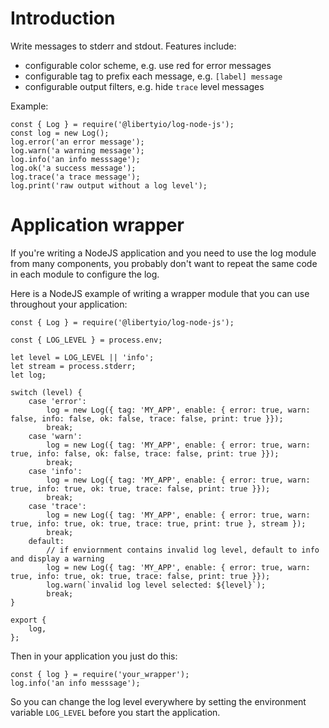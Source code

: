 Introduction
============

Write messages to stderr and stdout. Features include:

* configurable color scheme, e.g. use red for error messages
* configurable tag to prefix each message, e.g. `[label] message`
* configurable output filters, e.g. hide `trace` level messages

Example:

```
const { Log } = require('@libertyio/log-node-js');
const log = new Log();
log.error('an error message');
log.warn('a warning message');
log.info('an info messsage');
log.ok('a success message');
log.trace('a trace message');
log.print('raw output without a log level');
```

# Application wrapper

If you're writing a NodeJS application and you need to use the log module from
many components, you probably don't want to repeat the same code in each module
to configure the log.

Here is a NodeJS example of writing a wrapper module that you can use throughout
your application:

```
const { Log } = require('@libertyio/log-node-js');

const { LOG_LEVEL } = process.env;

let level = LOG_LEVEL || 'info';
let stream = process.stderr;
let log;

switch (level) {
    case 'error':
        log = new Log({ tag: 'MY_APP', enable: { error: true, warn: false, info: false, ok: false, trace: false, print: true }});
        break;
    case 'warn':
        log = new Log({ tag: 'MY_APP', enable: { error: true, warn: true, info: false, ok: false, trace: false, print: true }});
        break;
    case 'info':
        log = new Log({ tag: 'MY_APP', enable: { error: true, warn: true, info: true, ok: true, trace: false, print: true }});
        break;
    case 'trace':
        log = new Log({ tag: 'MY_APP', enable: { error: true, warn: true, info: true, ok: true, trace: true, print: true }, stream });
        break;
    default:
        // if enviornment contains invalid log level, default to info and display a warning
        log = new Log({ tag: 'MY_APP', enable: { error: true, warn: true, info: true, ok: true, trace: false, print: true }});
        log.warn(`invalid log level selected: ${level}`);
        break;        
}

export {
    log,
};
```

Then in your application you just do this:

```
const { log } = require('your_wrapper');
log.info('an info messsage');
```

So you can change the log level everywhere by setting the environment variable
`LOG_LEVEL` before you start the application.
